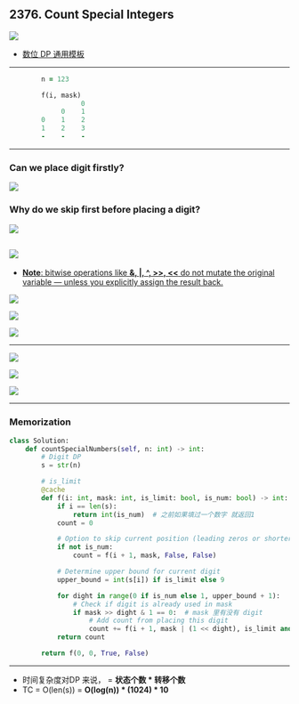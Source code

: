 ## 2376. Count Special Integers
![](img/2025-06-03-14-24-35.png)

- [数位 DP 通用模板](https://www.bilibili.com/video/BV1rS4y1s721?t=1206.8)
---

```ruby
        n = 123

        f(i, mask)        
                  0
             0    1
        0    1    2
        1    2    3
        -    -    -
```
---

### Can we place digit firstly?


![](img/2025-06-04-13-59-02.png)


### Why do we **skip** first before placing a digit?

![](img/2025-06-04-14-42-44.png)


![](img/2025-06-04-14-44-28.png)
---

- [**Note**: bitwise operations like **&, |, ^, >>, <<** do not mutate the original variable — unless you explicitly assign the result back.](https://novemberfall.github.io/LeetCode-NoteBook/#/Bit/intro)

![](img/2025-06-04-14-48-31.png)

![](img/2025-06-04-14-48-57.png)

![](img/2025-06-04-14-49-14.png)

---

![](img/2025-06-04-14-50-25.png)

![](img/2025-06-04-14-50-40.png)

![](img/2025-06-04-14-50-52.png)

---

### Memorization

```py
class Solution:
    def countSpecialNumbers(self, n: int) -> int:
        # Digit DP
        s = str(n)

        # is_limit
        @cache
        def f(i: int, mask: int, is_limit: bool, is_num: bool) -> int:
            if i == len(s):
                return int(is_num)  # 之前如果填过一个数字 就返回1
            count = 0

            # Option to skip current position (leading zeros or shorter number)
            if not is_num:
                count = f(i + 1, mask, False, False)

            # Determine upper bound for current digit
            upper_bound = int(s[i]) if is_limit else 9

            for dight in range(0 if is_num else 1, upper_bound + 1):
                # Check if digit is already used in mask
                if mask >> dight & 1 == 0:  # mask 里有没有 digit
                    # Add count from placing this digit
                    count += f(i + 1, mask | (1 << dight), is_limit and dight == upper_bound, True)
            return count

        return f(0, 0, True, False)
```
---
- 时间复杂度对DP 来说， = **状态个数 * 转移个数**
- TC = O(len(s)) = **O(log(n)) * (1024) * 10**



